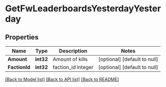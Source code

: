 # GetFwLeaderboardsYesterdayYesterday

## Properties
Name | Type | Description | Notes
------------ | ------------- | ------------- | -------------
**Amount** | **int32** | Amount of kills | [optional] [default to null]
**FactionId** | **int32** | faction_id integer | [optional] [default to null]

[[Back to Model list]](../README.md#documentation-for-models) [[Back to API list]](../README.md#documentation-for-api-endpoints) [[Back to README]](../README.md)

